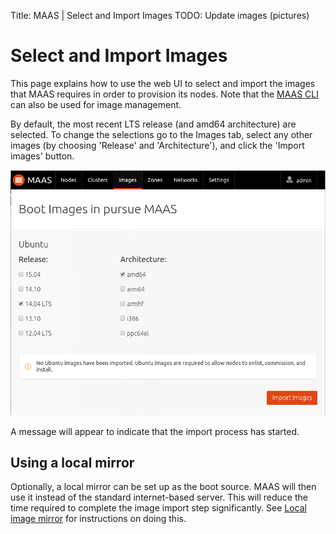 Title: MAAS | Select and Import Images
TODO: Update images (pictures)


# Select and Import Images

This page explains how to use the web UI to select and import the images that
MAAS requires in order to provision its nodes. Note that the
[MAAS CLI](./manage-cli-images.html) can also be used for image management.

By default, the most recent LTS release (and amd64 architecture) are selected.
To change the selections go to the Images tab, select any other images (by
choosing 'Release' and 'Architecture'), and click the 'Import images' button.

![image](./media/import-images.png)

A message will appear to indicate that the import process has started.


## Using a local mirror

Optionally, a local mirror can be set up as the boot source. MAAS will then use
it instead of the standard internet-based server. This will reduce the time
required to complete the image import step significantly. See
[Local image mirror](./installconfig-images-mirror.html) for instructions on
doing this.
